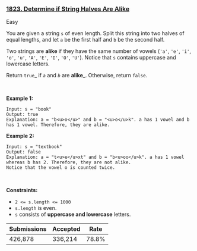 ### [1823. Determine if String Halves Are Alike](https://leetcode.com/problems/determine-if-string-halves-are-alike/description/?envType=daily-question&envId=2024-01-12)

Easy

You are given a string `` s `` of even length. Split this string into two halves of equal lengths, and let `` a `` be the first half and `` b `` be the second half.

Two strings are __alike__ if they have the same number of vowels (`` 'a' ``, `` 'e' ``, `` 'i' ``, `` 'o' ``, `` 'u' ``, `` 'A' ``, `` 'E' ``, `` 'I' ``, `` 'O' ``, `` 'U' ``). Notice that `` s `` contains uppercase and lowercase letters.

Return `` true ``_ if _`` a ``_ and _`` b ``_ are __alike___. Otherwise, return `` false ``.

 

<strong class="example">Example 1:</strong>

```
Input: s = "book"
Output: true
Explanation: a = "b<u>o</u>" and b = "<u>o</u>k". a has 1 vowel and b has 1 vowel. Therefore, they are alike.
```

<strong class="example">Example 2:</strong>

```
Input: s = "textbook"
Output: false
Explanation: a = "t<u>e</u>xt" and b = "b<u>oo</u>k". a has 1 vowel whereas b has 2. Therefore, they are not alike.
Notice that the vowel o is counted twice.
```

 

__Constraints:__

*   `` 2 <= s.length <= 1000 ``
*   `` s.length `` is even.
*   `` s `` consists of __uppercase and lowercase__ letters.

| Submissions    | Accepted     | Rate   |
| -------------- | ------------ | ------ |
| 426,878 | 336,214 | 78.8% |